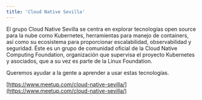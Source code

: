 ```yaml
---
title: 'Cloud Native Sevilla'
---
```



El grupo Cloud Native Sevilla se centra en explorar tecnologías open source para la nube como Kubernetes, herramientas para manejo de containers, así como su ecosistema para proporcionar escalabilidad, observabilidad y seguridad. Éste es un grupo de comunidad oficial de la Cloud Native Computing Foundation, organización que supervisa el proyecto Kubernetes y asociados, que a su vez es parte de la Linux Foundation.

Queremos ayudar a la gente a aprender a usar estas tecnologías.

[https://www.meetup.com/cloud-native-sevilla/](https://www.meetup.com/cloud-native-sevilla/)
